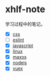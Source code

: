 # xhlf-note
学习过程中的笔记。

- [x] [css](./css.md)
- [ ] [eslint](./eslint.md)
- [x] [javascript](./javascript.md)
- [x] [linux](./linux.md)
- [x] [maxos](./macos.md)
- [x] [nodejs](./nodejs.md)
- [x] [vuex](./vuex.md)
